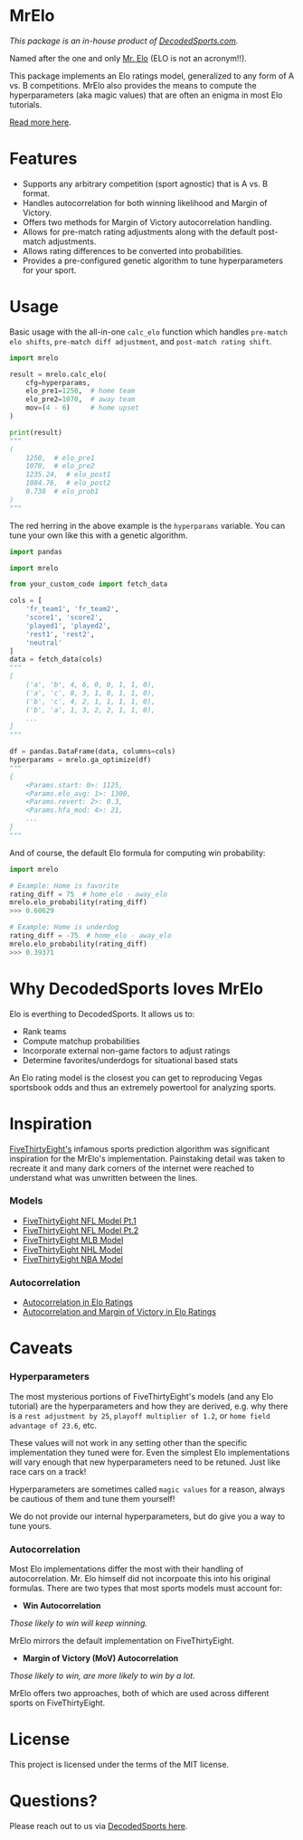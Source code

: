 # MrElo

<em>This package is an in-house product of [DecodedSports.com](https://www.decodedsports.com).</em>

Named after the one and only [Mr. Elo](https://en.wikipedia.org/wiki/Arpad_Elo) (ELO is not an acronym!!).

This package implements an Elo ratings model, generalized to any form of A vs. B competitions. MrElo also provides the means to compute the hyperparameters (aka magic values) that are often an enigma in most Elo tutorials.

[Read more here](https://www.decodedsports.com/blog/our-elo-model/).

# Features

- Supports any arbitrary competition (sport agnostic) that is A vs. B format.
- Handles autocorrelation for both winning likelihood and Margin of Victory.
- Offers two methods for Margin of Victory autocorrelation handling.
- Allows for pre-match rating adjustments along with the default post-match adjustments.
- Allows rating differences to be converted into probabilities.
- Provides a pre-configured genetic algorithm to tune hyperparameters for your sport.

# Usage

Basic usage with the all-in-one `calc_elo` function which handles `pre-match elo shifts`, `pre-match diff adjustment`, and `post-match rating shift`.

```python
import mrelo

result = mrelo.calc_elo(
    cfg=hyperparams,
    elo_pre1=1250,  # home team
    elo_pre2=1070,  # away team
    mov=(4 - 6)     # home upset
)

print(result)
"""
(
    1250,  # elo_pre1
    1070,  # elo_pre2
    1235.24,  # elo_post1
    1084.76,  # elo_post2
    0.738  # elo_prob1
)
"""
```

The red herring in the above example is the `hyperparams` variable. You can tune your own like this with a genetic algorithm.

```python
import pandas

import mrelo

from your_custom_code import fetch_data

cols = [
    'fr_team1', 'fr_team2',
    'score1', 'score2',
    'played1', 'played2',
    'rest1', 'rest2',
    'neutral'
]
data = fetch_data(cols)
"""
[
    ('a', 'b', 4, 6, 0, 0, 1, 1, 0),
    ('a', 'c', 8, 3, 1, 0, 1, 1, 0),
    ('b', 'c', 4, 2, 1, 1, 1, 1, 0),
    ('b', 'a', 1, 3, 2, 2, 1, 1, 0),
    ...
]
"""

df = pandas.DataFrame(data, columns=cols)
hyperparams = mrelo.ga_optimize(df)
"""
{
    <Params.start: 0>: 1125,
    <Params.elo_avg: 1>: 1300,    
    <Params.revert: 2>: 0.3,
    <Params.hfa_mod: 4>: 21,
    ...
}
"""
```

And of course, the default Elo formula for computing win probability:

```python
import mrelo

# Example: Home is favorite
rating_diff = 75  # home_elo - away_elo
mrelo.elo_probability(rating_diff)
>>> 0.60629

# Example: Home is underdog
rating_diff = -75  # home_elo - away_elo
mrelo.elo_probability(rating_diff)
>>> 0.39371
```

# Why DecodedSports loves MrElo

Elo is everthing to DecodedSports. It allows us to:

- Rank teams
- Compute matchup probabilities
- Incorporate external non-game factors to adjust ratings
- Determine favorites/underdogs for situational based stats

An Elo rating model is the closest you can get to reproducing Vegas sportsbook odds and thus an extremely powertool for analyzing sports.

# Inspiration

[FiveThirtyEight's](https://projects.fivethirtyeight.com/polls/) infamous sports prediction algorithm was significant inspiration for the MrElo's implementation. Painstaking detail was taken to recreate it and many dark corners of the internet were reached to understand what was unwritten between the lines. 

### Models
- [FiveThirtyEight NFL Model Pt.1](https://fivethirtyeight.com/features/introducing-nfl-elo-ratings/)
- [FiveThirtyEight NFL Model Pt.2](https://fivethirtyeight.com/methodology/how-our-nfl-predictions-work/)
- [FiveThirtyEight MLB Model](https://fivethirtyeight.com/methodology/how-our-mlb-predictions-work/)
- [FiveThirtyEight NHL Model](https://fivethirtyeight.com/methodology/how-our-nhl-predictions-work/)
- [FiveThirtyEight NBA Model](https://fivethirtyeight.com/methodology/how-our-nba-predictions-work/)

### Autocorrelation
- [Autocorrelation in Elo Ratings](https://stats.stackexchange.com/questions/168047/accounting-for-autocorrelation-in-margin-based-elo-ratings)
- [Autocorrelation and Margin of Victory in Elo Ratings](https://andr3w321.com/elo-ratings-part-2-margin-of-victory-adjustments/)


# Caveats

### Hyperparameters

The most mysterious portions of FiveThirtyEight's models (and any Elo tutorial) are the hyperparameters and how they are derived, e.g. why there is a `rest adjustment by 25`, `playoff multiplier of 1.2`, or `home field advantage of 23.6`, etc.

These values will not work in any setting other than the specific implementation they tuned were for. Even the simplest Elo implementations will vary enough that new hyperparameters need to be retuned. Just like race cars on a track!

Hyperparameters are sometimes called `magic values` for a reason, always be cautious of them and tune them yourself!

We do not provide our internal hyperparameters, but do give you a way to tune yours.

### Autocorrelation

Most Elo implementations differ the most with their handling of autocorrelation. Mr. Elo himself did not incorpoate this into his original formulas. There are two types that most sports models must account for:

- <b>Win Autocorrelation</b>

<i>Those likely to win will keep winning.</i>

MrElo mirrors the default implementation on FiveThirtyEight.

- <b>Margin of Victory (MoV) Autocorrelation</b>

<i>Those likely to win, are more likely to win by a lot.</i>

MrElo offers two approaches, both of which are used across different sports on FiveThirtyEight.

# License

This project is licensed under the terms of the MIT license.

# Questions?
Please reach out to us via [DecodedSports here](https://www.decodedsports.com/contact).
